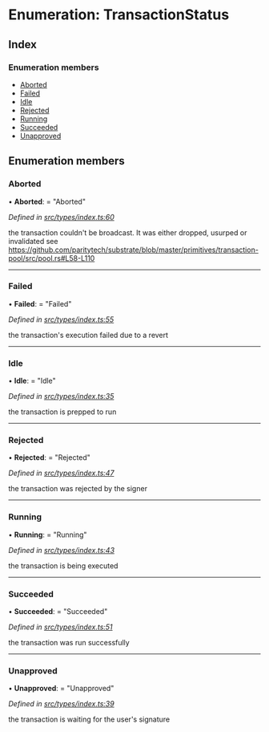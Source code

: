 # Enumeration: TransactionStatus

## Index

### Enumeration members

* [Aborted](transactionstatus.md#aborted)
* [Failed](transactionstatus.md#failed)
* [Idle](transactionstatus.md#idle)
* [Rejected](transactionstatus.md#rejected)
* [Running](transactionstatus.md#running)
* [Succeeded](transactionstatus.md#succeeded)
* [Unapproved](transactionstatus.md#unapproved)

## Enumeration members

###  Aborted

• **Aborted**: = "Aborted"

*Defined in [src/types/index.ts:60](https://github.com/PolymathNetwork/polymesh-sdk/blob/cfab557b/src/types/index.ts#L60)*

the transaction couldn't be broadcast. It was either dropped, usurped or invalidated
see https://github.com/paritytech/substrate/blob/master/primitives/transaction-pool/src/pool.rs#L58-L110

___

###  Failed

• **Failed**: = "Failed"

*Defined in [src/types/index.ts:55](https://github.com/PolymathNetwork/polymesh-sdk/blob/cfab557b/src/types/index.ts#L55)*

the transaction's execution failed due to a revert

___

###  Idle

• **Idle**: = "Idle"

*Defined in [src/types/index.ts:35](https://github.com/PolymathNetwork/polymesh-sdk/blob/cfab557b/src/types/index.ts#L35)*

the transaction is prepped to run

___

###  Rejected

• **Rejected**: = "Rejected"

*Defined in [src/types/index.ts:47](https://github.com/PolymathNetwork/polymesh-sdk/blob/cfab557b/src/types/index.ts#L47)*

the transaction was rejected by the signer

___

###  Running

• **Running**: = "Running"

*Defined in [src/types/index.ts:43](https://github.com/PolymathNetwork/polymesh-sdk/blob/cfab557b/src/types/index.ts#L43)*

the transaction is being executed

___

###  Succeeded

• **Succeeded**: = "Succeeded"

*Defined in [src/types/index.ts:51](https://github.com/PolymathNetwork/polymesh-sdk/blob/cfab557b/src/types/index.ts#L51)*

the transaction was run successfully

___

###  Unapproved

• **Unapproved**: = "Unapproved"

*Defined in [src/types/index.ts:39](https://github.com/PolymathNetwork/polymesh-sdk/blob/cfab557b/src/types/index.ts#L39)*

the transaction is waiting for the user's signature
